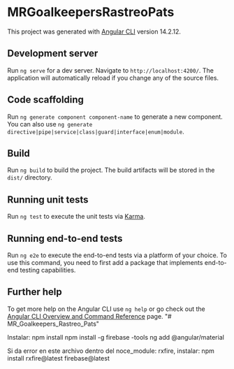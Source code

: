 # MRGoalkeepersRastreoPats

This project was generated with [Angular CLI](https://github.com/angular/angular-cli) version 14.2.12.

## Development server

Run `ng serve` for a dev server. Navigate to `http://localhost:4200/`. The application will automatically reload if you change any of the source files.

## Code scaffolding

Run `ng generate component component-name` to generate a new component. You can also use `ng generate directive|pipe|service|class|guard|interface|enum|module`.

## Build

Run `ng build` to build the project. The build artifacts will be stored in the `dist/` directory.

## Running unit tests

Run `ng test` to execute the unit tests via [Karma](https://karma-runner.github.io).

## Running end-to-end tests

Run `ng e2e` to execute the end-to-end tests via a platform of your choice. To use this command, you need to first add a package that implements end-to-end testing capabilities.

## Further help

To get more help on the Angular CLI use `ng help` or go check out the [Angular CLI Overview and Command Reference](https://angular.io/cli) page.
"# MR_Goalkeepers_Rastreo_Pats" 


Instalar:
npm install
npm install -g firebase -tools
ng add @angular/material

Si da error en este archivo dentro del noce_module: rxfire, instalar: 
npm install rxfire@latest firebase@latest


<!-- Bugs:
- Dar estilos al login.
- Poner los mensajes de error al usuario.
 -->

<!-- Home:
- Redirección de logout debe ser a /ingesar, no funciona redireccionamiento pero se deja así por ahora. Queda la home vacía, pero al presionar en los botones de navegación te llevan al login por el guard.
-->

<!-- Router:
- Ver de reutilizar lo más posible el clubParam enviandoló y no tomandolo tantas veces de la url. 
-->

<!-- Featuring:
- Crear los bolsos por piezas para de esa manera poder contabilizar un stock de cantidad. 
- Carrucel de fotos para subir foto de cada parte del equipamiento.

- Mover usuarios a dentro del club? 
- Para crear usuarios debo hacer lo mismo que para bolsos y arqueros, crear un array y hacer push del nuevo usuario y luego hacer un put de todo el arreglo a la base de datos.
 - Como se crea un nuevo club? 

-->


